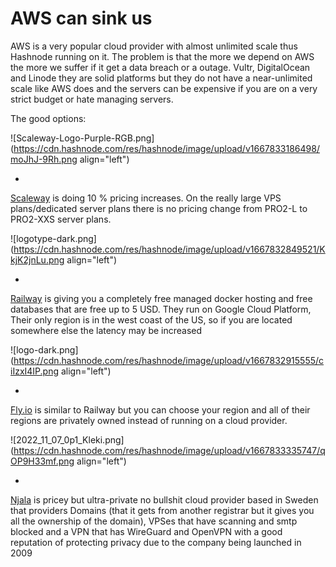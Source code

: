 # AWS can sink us

AWS is a very popular cloud provider with almost unlimited scale thus Hashnode running on it. The problem is that the more we depend on AWS the more we suffer if it get a data breach or a outage. Vultr, DigitalOcean and Linode they are solid platforms but they do not have a near-unlimited scale like AWS does and the servers can be expensive if you are on a very strict budget or hate managing servers. 

The good options:




![Scaleway-Logo-Purple-RGB.png](https://cdn.hashnode.com/res/hashnode/image/upload/v1667833186498/moJhJ-9Rh.png align="left")

- 
[Scaleway](https://www.scaleway.com/en/stardust-instances/) is doing 10 % pricing increases. On the really large VPS plans/dedicated server plans there is no pricing change from PRO2-L to PRO2-XXS server plans.


![logotype-dark.png](https://cdn.hashnode.com/res/hashnode/image/upload/v1667832849521/KkjK2jnLu.png align="left")

- 
[Railway](https://railway.app/) is giving you a completely free managed docker hosting and free databases that are free up to 5 USD. They run on Google Cloud Platform, Their only region is in the west coast of the US, so if you are located somewhere else the latency may be increased


![logo-dark.png](https://cdn.hashnode.com/res/hashnode/image/upload/v1667832915555/ciIzxI4IP.png align="left")

- 
[Fly.io](https://fly.io/) is similar to Railway but you can choose your region and all of their regions are privately owned instead of running on a cloud provider.

![2022_11_07_0p1_Kleki.png](https://cdn.hashnode.com/res/hashnode/image/upload/v1667833335747/qOP9H33mf.png align="left")

- 
[Njala](https://njal.la/) is pricey but ultra-private no bullshit cloud provider based in Sweden that providers Domains (that it gets from another registrar but it gives you all the ownership of the domain), VPSes that have scanning and smtp blocked and a VPN that has WireGuard and OpenVPN with a good reputation of protecting privacy due to the company being launched in 2009
